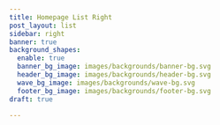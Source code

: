 ```yaml
---
title: Homepage List Right
post_layout: list
sidebar: right
banner: true
background_shapes:
  enable: true
  banner_bg_image: images/backgrounds/banner-bg.svg
  header_bg_image: images/backgrounds/header-bg.svg
  wave_bg_image: images/backgrounds/wave-bg.svg
  footer_bg_image: images/backgrounds/footer-bg.svg
draft: true

---
```

